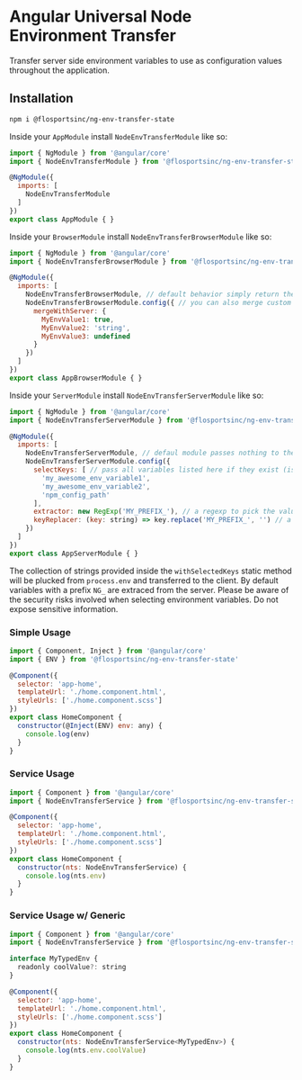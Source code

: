 # Angular Universal Node Environment Transfer
Transfer server side environment variables to use as configuration values throughout the application.

## Installation
```sh
npm i @flosportsinc/ng-env-transfer-state
```

Inside your `AppModule` install `NodeEnvTransferModule` like so:

```js
import { NgModule } from '@angular/core'
import { NodeEnvTransferModule } from '@flosportsinc/ng-env-transfer-state'

@NgModule({
  imports: [
    NodeEnvTransferModule
  ]
})
export class AppModule { }
```

Inside your `BrowserModule` install `NodeEnvTransferBrowserModule` like so:

```js
import { NgModule } from '@angular/core'
import { NodeEnvTransferBrowserModule } from '@flosportsinc/ng-env-transfer-state/browser'

@NgModule({
  imports: [
    NodeEnvTransferBrowserModule, // default behavior simply return the values passed from Node or an empty object if none are found.
    NodeEnvTransferBrowserModule.config({ // you can also merge custom values with server values
      mergeWithServer: {
        MyEnvValue1: true,
        MyEnvValue2: 'string',
        MyEnvValue3: undefined
      }
    })
  ]
})
export class AppBrowserModule { }
```

Inside your `ServerModule` install `NodeEnvTransferServerModule` like so:

```js
import { NgModule } from '@angular/core'
import { NodeEnvTransferServerModule } from '@flosportsinc/ng-env-transfer-state/server'

@NgModule({
  imports: [
    NodeEnvTransferServerModule, // defaul module passes nothing to the browser
    NodeEnvTransferServerModule.config({
      selectKeys: [ // pass all variables listed here if they exist (is merged with pattern matched values from extractor property)
        'my_awesome_env_variable1',
        'my_awesome_env_variable2',
        'npm_config_path'
      ],
      extractor: new RegExp('MY_PREFIX_'), // a regexp to pick the values you want passed to the browser (is merged with pattern matched values from selectKeys property)
      keyReplacer: (key: string) => key.replace('MY_PREFIX_', '') // a function to rename keys. ex: MY_PREFIX_VAR1 => VAR1
    })
  ]
})
export class AppServerModule { }
```

The collection of strings provided inside the `withSelectedKeys` static method will be plucked from `process.env` and transferred to the client. By default variables with a prefix `NG_` are extraced from the server. Please be aware of the security risks involved when selecting environment variables. Do not expose sensitive information.


### Simple Usage
```js
import { Component, Inject } from '@angular/core'
import { ENV } from '@flosportsinc/ng-env-transfer-state'

@Component({
  selector: 'app-home',
  templateUrl: './home.component.html',
  styleUrls: ['./home.component.scss']
})
export class HomeComponent {
  constructor(@Inject(ENV) env: any) {
    console.log(env)
  }
}
```

### Service Usage
```js
import { Component } from '@angular/core'
import { NodeEnvTransferService } from '@flosportsinc/ng-env-transfer-state'

@Component({
  selector: 'app-home',
  templateUrl: './home.component.html',
  styleUrls: ['./home.component.scss']
})
export class HomeComponent {
  constructor(nts: NodeEnvTransferService) {
    console.log(nts.env)
  }
}
```

### Service Usage w/ Generic
```js
import { Component } from '@angular/core'
import { NodeEnvTransferService } from '@flosportsinc/ng-env-transfer-state'

interface MyTypedEnv {
  readonly coolValue?: string
}

@Component({
  selector: 'app-home',
  templateUrl: './home.component.html',
  styleUrls: ['./home.component.scss']
})
export class HomeComponent {
  constructor(nts: NodeEnvTransferService<MyTypedEnv>) {
    console.log(nts.env.coolValue)
  }
}
```